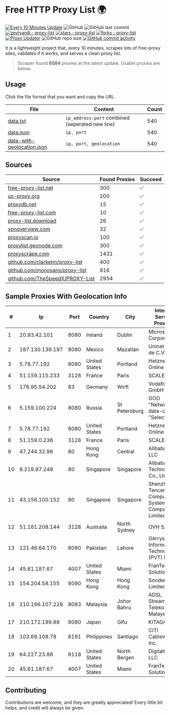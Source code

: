 
# Free HTTP Proxy List 🌍

[![Every 10 Minutes Update](https://github.com/mertguvencli/http-proxy-list/actions/workflows/main.yml/badge.svg?branch=main)](https://github.com/mertguvencli/http-proxy-list/actions/workflows/main.yml)
![GitHub](https://img.shields.io/github/license/mertguvencli/http-proxy-list)
![GitHub last commit](https://img.shields.io/github/last-commit/mertguvencli/http-proxy-list)
[![zevtyardt - proxy-list](https://img.shields.io/static/v1?label=zevtyardt&message=proxy-list&color=blue&logo=github)](https://github.com/zevtyardt/proxy-list "Go to GitHub repo")
[![stars - proxy-list](https://img.shields.io/github/stars/zevtyardt/proxy-list?style=social)](https://github.com/zevtyardt/proxy-list)
[![forks - proxy-list](https://img.shields.io/github/forks/zevtyardt/proxy-list?style=social)](https://github.com/zevtyardt/proxy-list)
[![Proxy Updater](https://github.com/zevtyardt/proxy-list/workflows/Proxy%20Updater/badge.svg)](https://github.com/zevtyardt/proxy-list/actions?query=workflow:"Proxy+Updater")
![GitHub repo size](https://img.shields.io/github/repo-size/zevtyardt/proxy-list)
[![GitHub commit activity](https://img.shields.io/github/commit-activity/m/zevtyardt/proxy-list?logo=commits)](https://github.com/zevtyardt/proxy-list/commits/main)

It is a lightweight project that, every 10 minutes, scrapes lots of free-proxy sites, validates if it works, and serves a clean proxy list.

> Scraper found **6584** proxies at the latest update. Usable proxies are below.

## Usage

Click the file format that you want and copy the URL.

|File|Content|Count|
|----|-------|-----|
|[data.txt](https://raw.githubusercontent.com/mertguvencli/http-proxy-list/main/proxy-list/data.txt)|`ip_address:port` combined (seperated new line)|540|
|[data.json](https://raw.githubusercontent.com/mertguvencli/http-proxy-list/main/proxy-list/data.json)|`ip, port`|540|
|[data-with-geolocation.json](https://raw.githubusercontent.com/mertguvencli/http-proxy-list/main/proxy-list/data-with-geolocation.json)|`ip, port, geolocation`|540|

## Sources

|Source|Found Proxies|Succeed|
|------|-------------|-------|
|[free-proxy-list.net](https://free-proxy-list.net)|300|✅|
|[us-proxy.org](https://www.us-proxy.org)|200|✅|
|[proxydb.net](http://proxydb.net)|15|✅|
|[free-proxy-list.com](https://free-proxy-list.com/?page=&port=&type%5B%5D=http&type%5B%5D=https&up_time=0&search=Search)|10|✅|
|[proxy-list.download](https://www.proxy-list.download/HTTP)|26|✅|
|[vpnoverview.com](https://vpnoverview.com/privacy/anonymous-browsing/free-proxy-servers)|32|✅|
|[proxyscan.io](https://www.proxyscan.io)|100|✅|
|[proxylist.geonode.com](https://proxylist.geonode.com/api/proxy-list?limit=300&page=1&sort_by=lastChecked&sort_type=desc&protocols=http,https)|300|✅|
|[proxyscrape.com](https://api.proxyscrape.com/v2/?request=displayproxies&protocol=http&timeout=10000&country=all&ssl=all&anonymity=all)|1431|✅|
|[github.com/clarketm/proxy-list](https://raw.githubusercontent.com/clarketm/proxy-list/master/proxy-list-raw.txt)|400|✅|
|[github.com/monosans/proxy-list](https://raw.githubusercontent.com/monosans/proxy-list/main/proxies/http.txt)|816|✅|
|[github.com/TheSpeedX/PROXY-List](https://raw.githubusercontent.com/TheSpeedX/PROXY-List/master/http.txt)|2954|✅|


## Sample Proxies With Geolocation Info

|#|Ip|Port|Country|City|Internet Service Provider|
|-|--|----|-------|----|-------------------------|
|1|20.93.42.101|8080|Ireland|Dublin|Microsoft Corporation|
|2|187.130.139.197|8080|Mexico|Mazatlán|Uninet S.A. de C.V.|
|3|5.78.77.192|8080|United States|Portland|Hetzner Online GmbH|
|4|51.159.115.233|3128|France|Paris|SCALEWAY|
|5|176.95.54.202|83|Germany|Wirft|Vodafone GmbH|
|6|5.159.100.224|8080|Russia|St Petersburg|OOO "Network of data-centers "Selectel"|
|7|5.78.77.192|8080|United States|Portland|Hetzner Online GmbH|
|8|51.159.0.236|3128|France|Paris|SCALEWAY|
|9|47.244.32.96|80|Hong Kong|Central|Alibaba.com LLC|
|10|8.219.97.248|80|Singapore|Singapore|Alibaba (US) Technology Co., Ltd.|
|11|43.156.100.152|80|Singapore|Singapore|Shenzhen Tencent Computer Systems Company Limited|
|12|51.161.208.144|3128|Australia|North Sydney|OVH SAS|
|13|121.46.64.170|8080|Pakistan|Lahore|Gerrys Information Technology (PVT) Ltd|
|14|45.61.187.67|4007|United States|Miami|FranTech Solutions|
|15|154.204.58.155|8090|Hong Kong|Hong Kong|Sondercloud Limited|
|16|210.186.107.228|8083|Malaysia|Johor Bahru|ADSL Streamyx Telekom Malaysia|
|17|210.172.199.88|8080|Japan|Gifu|KITAGATA|
|18|103.69.108.78|8191|Philippines|Santiago|CITI Cableworld Inc.|
|19|64.227.23.88|8118|United States|North Bergen|DigitalOcean, LLC|
|20|45.61.187.67|4007|United States|Miami|FranTech Solutions|



## Contributing

Contributions are welcome, and they are greatly appreciated! Every
little bit helps, and credit will always be given.

